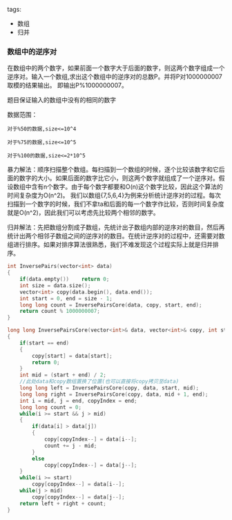 tags:
- 数组
- 归并

### 数组中的逆序对
在数组中的两个数字，如果前面一个数字大于后面的数字，则这两个数字组成一个逆序对。输入一个数组,求出这个数组中的逆序对的总数P。并将P对1000000007取模的结果输出。 即输出P%1000000007。

题目保证输入的数组中没有的相同的数字

数据范围：

	对于%50的数据,size<=10^4

	对于%75的数据,size<=10^5

	对于%100的数据,size<=2*10^5


暴力解法：顺序扫描整个数组。每扫描到一个数组的时候，逐个比较该数字和它后面的数字的大小。如果后面的数字比它小，则这两个数字就组成了一个逆序对。假设数组中含有n个数字。由于每个数字都要和O(n)这个数字比较，因此这个算法的时间复杂度为O(n^2)。
我们以数组{7,5,6,4}为例来分析统计逆序对的过程。每次扫描到一个数字的时候，我们不拿ta和后面的每一个数字作比较，否则时间复杂度就是O(n^2)，因此我们可以考虑先比较两个相邻的数字。

归并解法：先把数组分割成子数组，先统计出子数组内部的逆序对的数目，然后再统计出两个相邻子数组之间的逆序对的数目。在统计逆序对的过程中，还需要对数组进行排序。如果对排序算法很熟悉，我们不难发现这个过程实际上就是归并排序。

```cpp
int InversePairs(vector<int> data) 
{
    if(data.empty())    return 0;
    int size = data.size();
    vector<int> copy(data.begin(), data.end());
    int start = 0, end = size - 1;
    long long count = InversePairsCore(data, copy, start, end);
    return count % 1000000007;
}

long long InversePairsCore(vector<int>& data, vector<int>& copy, int start, int end)
{
    if(start == end)
    {
        copy[start] = data[start];
        return 0;
    }    
    int mid = (start + end) / 2;
    //此处data和copy数组置换了位置(也可以直接将copy拷贝至data)
    long long left = InversePairsCore(copy, data, start, mid);    
    long long right = InversePairsCore(copy, data, mid + 1, end);
    int i = mid, j = end, copyIndex = end;
    long long count = 0;
    while(i >= start && j > mid)
    {
        if(data[i] > data[j])
        {
            copy[copyIndex--] = data[i--];
            count += j - mid;
        }
        else
            copy[copyIndex--] = data[j--];
    }
    while(i >= start)
        copy[copyIndex--] = data[i--];
    while(j > mid)
        copy[copyIndex--] = data[j--];
    return left + right + count;
}
```
